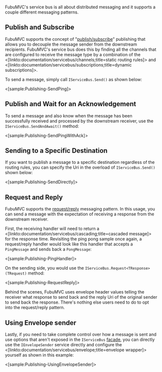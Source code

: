 <!--title:Publishing Messages-->

FubuMVC's service bus is all about distributed messaging and it supports a couple different messaging patterns.

## Publish and Subscribe

FubuMVC supports the concept of "[publish/subscribe](https://en.wikipedia.org/wiki/Publish%E2%80%93subscribe_pattern)" publishing
that allows you to decouple the message sender from the downstream recipients. FubuMVC's service bus does this by finding
all the channels that are configured to receive the message type by a combination of the <[linkto:documentation/servicebus/channels;title=static routing rules]> 
and <[linkto:documentation/servicebus/subscriptions;title=dynamic subscriptions]>.

To send a message, simply call `IServiceBus.Send()` as shown below:

<[sample:Publishing-SendPing]>

## Publish and Wait for an Acknowledgement

To send a message and also know when the message has been successfully received and processed by the
downstream receiver, use the `IServiceBus.SendAndAwait()` method:

<[sample:Publishing-SendPingWithAck]>

## Sending to a Specific Destination

If you want to publish a message to a specific destination regardless of the routing rules,
you can specify the Uri in the overload of `IServiceBus.Send()` shown below:

<[sample:Publishing-SendDirectly]>


## Request and Reply

FubuMVC supports the [request/reply](https://en.wikipedia.org/wiki/Request%E2%80%93response) messaging pattern. In this usage,
you can send a message with the expectation of receiving a response from the downstream receiver.

First, the receiving handler will need to return a <[linkto:documentation/servicebus/cascading;title=cascaded message]> for the response time. Revisiting the ping pong
sample once again, a request/reply handler would look like this handler that accepts a `PingMessage` and sends back
a `PongMessage`:

<[sample:Publishing-PingHandler]>

On the sending side, you would use the `IServiceBus.Request<TResponse>(TRequest)` method:

<[sample:Publishing-RequestReply]>

Behind the scenes, FubuMVC uses envelope header values telling the receiver what response to send back and the reply
Uri of the original sender to send back the response. There's nothing else users need to do to opt into the request/reply
pattern.


## Using Envelope sender

Lastly, if you need to take complete control over how a message is sent and use options that aren't exposed in the
`IServiceBus` [facade](https://en.wikipedia.org/wiki/Facade_pattern), you can directly use the `IEnvelopeSender` service
directly and configure the <[linkto:documentation/servicebus/envelope;title=envelope wrapper]> yourself as shown in this example:

<[sample:Publishing-UsingEnvelopeSender]>


